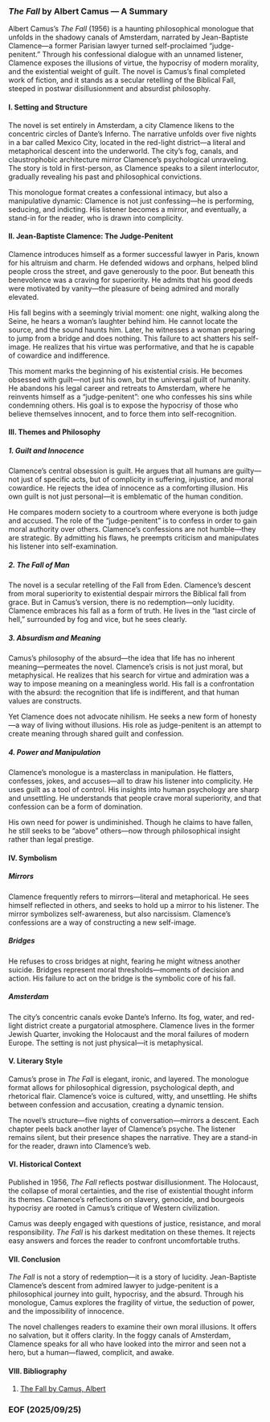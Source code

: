### *The Fall* by Albert Camus — A Summary

Albert Camus’s *The Fall* (1956) is a haunting philosophical monologue that unfolds in the shadowy canals of Amsterdam, narrated by Jean-Baptiste Clamence—a former Parisian lawyer turned self-proclaimed “judge-penitent.” Through his confessional dialogue with an unnamed listener, Clamence exposes the illusions of virtue, the hypocrisy of modern morality, and the existential weight of guilt. The novel is Camus’s final completed work of fiction, and it stands as a secular retelling of the Biblical Fall, steeped in postwar disillusionment and absurdist philosophy.


#### I. Setting and Structure

The novel is set entirely in Amsterdam, a city Clamence likens to the concentric circles of Dante’s Inferno. The narrative unfolds over five nights in a bar called Mexico City, located in the red-light district—a literal and metaphorical descent into the underworld. The city’s fog, canals, and claustrophobic architecture mirror Clamence’s psychological unraveling. The story is told in first-person, as Clamence speaks to a silent interlocutor, gradually revealing his past and philosophical convictions.

This monologue format creates a confessional intimacy, but also a manipulative dynamic: Clamence is not just confessing—he is performing, seducing, and indicting. His listener becomes a mirror, and eventually, a stand-in for the reader, who is drawn into complicity.


#### II. Jean-Baptiste Clamence: The Judge-Penitent

Clamence introduces himself as a former successful lawyer in Paris, known for his altruism and charm. He defended widows and orphans, helped blind people cross the street, and gave generously to the poor. But beneath this benevolence was a craving for superiority. He admits that his good deeds were motivated by vanity—the pleasure of being admired and morally elevated.

His fall begins with a seemingly trivial moment: one night, walking along the Seine, he hears a woman’s laughter behind him. He cannot locate the source, and the sound haunts him. Later, he witnesses a woman preparing to jump from a bridge and does nothing. This failure to act shatters his self-image. He realizes that his virtue was performative, and that he is capable of cowardice and indifference.

This moment marks the beginning of his existential crisis. He becomes obsessed with guilt—not just his own, but the universal guilt of humanity. He abandons his legal career and retreats to Amsterdam, where he reinvents himself as a “judge-penitent”: one who confesses his sins while condemning others. His goal is to expose the hypocrisy of those who believe themselves innocent, and to force them into self-recognition.


#### III. Themes and Philosophy

##### 1. **Guilt and Innocence**
Clamence’s central obsession is guilt. He argues that all humans are guilty—not just of specific acts, but of complicity in suffering, injustice, and moral cowardice. He rejects the idea of innocence as a comforting illusion. His own guilt is not just personal—it is emblematic of the human condition.

He compares modern society to a courtroom where everyone is both judge and accused. The role of the “judge-penitent” is to confess in order to gain moral authority over others. Clamence’s confessions are not humble—they are strategic. By admitting his flaws, he preempts criticism and manipulates his listener into self-examination.

##### 2. **The Fall of Man**
The novel is a secular retelling of the Fall from Eden. Clamence’s descent from moral superiority to existential despair mirrors the Biblical fall from grace. But in Camus’s version, there is no redemption—only lucidity. Clamence embraces his fall as a form of truth. He lives in the “last circle of hell,” surrounded by fog and vice, but he sees clearly.

##### 3. **Absurdism and Meaning**
Camus’s philosophy of the absurd—the idea that life has no inherent meaning—permeates the novel. Clamence’s crisis is not just moral, but metaphysical. He realizes that his search for virtue and admiration was a way to impose meaning on a meaningless world. His fall is a confrontation with the absurd: the recognition that life is indifferent, and that human values are constructs.

Yet Clamence does not advocate nihilism. He seeks a new form of honesty—a way of living without illusions. His role as judge-penitent is an attempt to create meaning through shared guilt and confession.

##### 4. **Power and Manipulation**
Clamence’s monologue is a masterclass in manipulation. He flatters, confesses, jokes, and accuses—all to draw his listener into complicity. He uses guilt as a tool of control. His insights into human psychology are sharp and unsettling. He understands that people crave moral superiority, and that confession can be a form of domination.

His own need for power is undiminished. Though he claims to have fallen, he still seeks to be “above” others—now through philosophical insight rather than legal prestige.


#### IV. Symbolism

##### Mirrors
Clamence frequently refers to mirrors—literal and metaphorical. He sees himself reflected in others, and seeks to hold up a mirror to his listener. The mirror symbolizes self-awareness, but also narcissism. Clamence’s confessions are a way of constructing a new self-image.

##### Bridges
He refuses to cross bridges at night, fearing he might witness another suicide. Bridges represent moral thresholds—moments of decision and action. His failure to act on the bridge is the symbolic core of his fall.

##### Amsterdam
The city’s concentric canals evoke Dante’s Inferno. Its fog, water, and red-light district create a purgatorial atmosphere. Clamence lives in the former Jewish Quarter, invoking the Holocaust and the moral failures of modern Europe. The setting is not just physical—it is metaphysical.


#### V. Literary Style

Camus’s prose in *The Fall* is elegant, ironic, and layered. The monologue format allows for philosophical digression, psychological depth, and rhetorical flair. Clamence’s voice is cultured, witty, and unsettling. He shifts between confession and accusation, creating a dynamic tension.

The novel’s structure—five nights of conversation—mirrors a descent. Each chapter peels back another layer of Clamence’s psyche. The listener remains silent, but their presence shapes the narrative. They are a stand-in for the reader, drawn into Clamence’s web.


#### VI. Historical Context

Published in 1956, *The Fall* reflects postwar disillusionment. The Holocaust, the collapse of moral certainties, and the rise of existential thought inform its themes. Clamence’s reflections on slavery, genocide, and bourgeois hypocrisy are rooted in Camus’s critique of Western civilization.

Camus was deeply engaged with questions of justice, resistance, and moral responsibility. *The Fall* is his darkest meditation on these themes. It rejects easy answers and forces the reader to confront uncomfortable truths.


#### VII. Conclusion

*The Fall* is not a story of redemption—it is a story of lucidity. Jean-Baptiste Clamence’s descent from admired lawyer to judge-penitent is a philosophical journey into guilt, hypocrisy, and the absurd. Through his monologue, Camus explores the fragility of virtue, the seduction of power, and the impossibility of innocence.

The novel challenges readers to examine their own moral illusions. It offers no salvation, but it offers clarity. In the foggy canals of Amsterdam, Clamence speaks for all who have looked into the mirror and seen not a hero, but a human—flawed, complicit, and awake.


#### VIII. Bibliography 
1. [The Fall by Camus, Albert](https://archive.org/details/in.ernet.dli.2015.125150/page/n1/mode/2up)


### EOF (2025/09/25)
